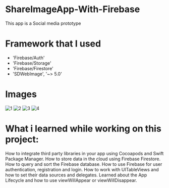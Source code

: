 # ShareImageApp-With-Firebase
This app is a Social media prototype

# Framework that I used

- 'Firebase/Auth'
- 'Firebase/Storage'
- 'Firebase/Firestore'
- 'SDWebImage', '~> 5.0'

# Images 


![1](https://user-images.githubusercontent.com/76944306/133603035-8ec56087-48e6-4a58-a5f1-45b06cf8badf.png)
![2](https://user-images.githubusercontent.com/76944306/133603378-64150e5b-bc1f-4ff7-b009-05d48c3be008.png)
![3](https://user-images.githubusercontent.com/76944306/133603583-27fa3217-c722-43de-b7ba-740ec22a82ad.png)
![4](https://user-images.githubusercontent.com/76944306/133603684-8dd95046-b78a-424c-bf26-14a540d904b1.png)

# What i learned while working on this project:

How to integrate third party libraries in your app using Cocoapods and Swift Package Manager.
How to store data in the cloud using Firebase Firestore.
How to query and sort the Firebase database.
How to use Firebase for user authentication, registration and login.
How to work with UITableViews and how to set their data sources and delegates.
Learned about the App Lifecycle and how to use viewWillAppear or viewWillDisappear.
